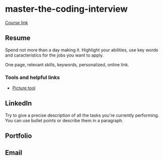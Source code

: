 # master-the-coding-interview

[Course link](https://www.udemy.com/course/master-the-coding-interview-data-structures-algorithms/)

## Resume

Spend not more than a day making it. Highlight your abilities, use key words and caracteristics for the jobs you want to apply.

One page, relevant skills, keywords, personalized, online link.

### Tools and helpful links

- [Picture tool](<https://www.tiktok.com/@candefalco/video/7225302859414375707?q=canva%20curriculum%20foto&t=1690304174484>)

## LinkedIn

Try to give a precise description of all the tasks you're currently performing. You can use bullet points or describe them in a paragraph.

## Portfolio

## Email
